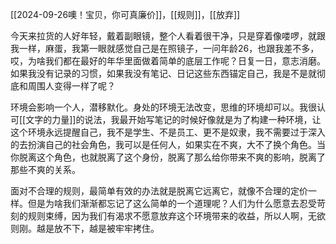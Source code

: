 [[2024-09-26噢！宝贝，你可真廉价]]，[[规则]]，[[放弃]]

今天来拉货的人好年轻，戴着副眼镜，整个人看着很干净，只是穿着像喽啰，就跟我一样，麻蛋，我第一眼就感觉自己是在照镜子，一问年龄26，也跟我差不多，哎，为啥我们都在最好的年华里面做着简单的底层工作呢？日复一日，意志消磨。如果我没有记录的习惯，如果我没有笔记、日记这些东西锚定自己，我是不是就彻底和周围人变得一样了呢？

环境会影响一个人，潜移默化。身处的环境无法改变，思维的环境却可以。我很认可[[文字的力量]]的说法，我最开始写笔记的时候好像就是为了构建一种环境，让这个环境永远提醒自己，我不是学生、不是员工、更不是奴隶，我不需要过于深入的去扮演自己的社会角色，我可以是任何人，如果实在不爽，大不了换个角色。当你脱离这个角色，也就脱离了这个身份，脱离了那么给你带来不爽的影响，脱离了那些不爽的关系。

面对不合理的规则，最简单有效的办法就是脱离它远离它，就像不合理的定价一样。但是为啥我们渐渐都忘记了这么简单的一个道理呢？人们为什么愿意去忍受苛刻的规则束缚，因为我们有渴求不愿意放弃这个环境带来的收益，所以人啊，无欲则刚。越是放不下，越是被牢牢拷住。

